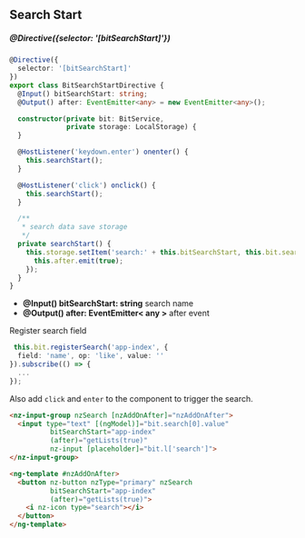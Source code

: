 ## Search Start

##### @Directive({selector: '[bitSearchStart]'})

```typescript
@Directive({
  selector: '[bitSearchStart]'
})
export class BitSearchStartDirective {
  @Input() bitSearchStart: string;
  @Output() after: EventEmitter<any> = new EventEmitter<any>();

  constructor(private bit: BitService,
              private storage: LocalStorage) {
  }

  @HostListener('keydown.enter') onenter() {
    this.searchStart();
  }

  @HostListener('click') onclick() {
    this.searchStart();
  }

  /**
   * search data save storage
   */
  private searchStart() {
    this.storage.setItem('search:' + this.bitSearchStart, this.bit.search).subscribe(() => {
      this.after.emit(true);
    });
  }
}
```

- **@Input() bitSearchStart: string** search name
- **@Output() after: EventEmitter< any >** after event

Register search field

```typescript
 this.bit.registerSearch('app-index', {
  field: 'name', op: 'like', value: ''
}).subscribe(() => {
  ...
});
```

Also add `click` and `enter` to the component to trigger the search.

```html
<nz-input-group nzSearch [nzAddOnAfter]="nzAddOnAfter">
  <input type="text" [(ngModel)]="bit.search[0].value"
          bitSearchStart="app-index"
          (after)="getLists(true)"
          nz-input [placeholder]="bit.l['search']">
</nz-input-group>

<ng-template #nzAddOnAfter>
  <button nz-button nzType="primary" nzSearch
          bitSearchStart="app-index"
          (after)="getLists(true)">
    <i nz-icon type="search"></i>
  </button>
</ng-template>
```